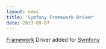 ```yaml
---
layout: news
title: 'Symfony Framework Driver'
date: 2013-09-07
---
```


[Framework](https://github.com/mmoreram/GearmanBundle) Driver added for [Symfony](http://symfony.com/)
